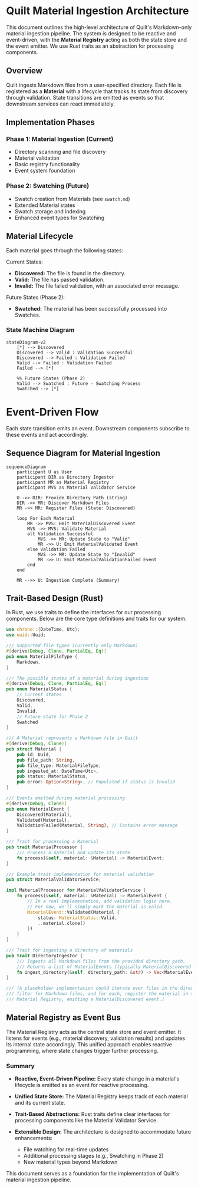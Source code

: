 # Quilt Material Ingestion Architecture

This document outlines the high-level architecture of Quilt's Markdown-only material ingestion pipeline. The system is designed to be reactive and event-driven, with the **Material Registry** acting as both the state store and the event emitter. We use Rust traits as an abstraction for processing components.

## Overview

Quilt ingests Markdown files from a user-specified directory. Each file is registered as a **Material** with a lifecycle that tracks its state from discovery through validation. State transitions are emitted as events so that downstream services can react immediately.

## Implementation Phases

### Phase 1: Material Ingestion (Current)

- Directory scanning and file discovery
- Material validation
- Basic registry functionality
- Event system foundation

### Phase 2: Swatching (Future)

- Swatch creation from Materials (see `swatch.md`)
- Extended Material states
- Swatch storage and indexing
- Enhanced event types for Swatching

## Material Lifecycle

Each material goes through the following states:

Current States:

- **Discovered:** The file is found in the directory.
- **Valid:** The file has passed validation.
- **Invalid:** The file failed validation, with an associated error message.

Future States (Phase 2):

- **Swatched:** The material has been successfully processed into Swatches.

### State Machine Diagram

```mermaid
stateDiagram-v2
    [*] --> Discovered
    Discovered --> Valid : Validation Successful
    Discovered --> Failed : Validation Failed
    Valid --> Failed : Validation Failed
    Failed --> [*]

    %% Future States (Phase 2)
    Valid --> Swatched : Future - Swatching Process
    Swatched --> [*]
```

# Event-Driven Flow

Each state transition emits an event. Downstream components subscribe to these events and act accordingly.

## Sequence Diagram for Material Ingestion

```mermaid
sequenceDiagram
    participant U as User
    participant DIR as Directory Ingestor
    participant MR as Material Registry
    participant MVS as Material Validator Service

    U ->> DIR: Provide Directory Path (string)
    DIR ->> MR: Discover Markdown Files
    MR ->> MR: Register Files (State: Discovered)

    loop For Each Material
        MR ->> MVS: Emit MaterialDiscovered Event
        MVS ->> MVS: Validate Material
        alt Validation Successful
            MVS ->> MR: Update State to "Valid"
            MR ->> U: Emit MaterialValidated Event
        else Validation Failed
            MVS ->> MR: Update State to "Invalid"
            MR ->> U: Emit MaterialValidationFailed Event
        end
    end

    MR -->> U: Ingestion Complete (Summary)
```

## Trait-Based Design (Rust)

In Rust, we use traits to define the interfaces for our processing components. Below are the core type definitions and traits for our system.

```rust
use chrono::{DateTime, Utc};
use uuid::Uuid;

/// Supported file types (currently only Markdown)
#[derive(Debug, Clone, PartialEq, Eq)]
pub enum MaterialFileType {
    Markdown,
}

/// The possible states of a material during ingestion
#[derive(Debug, Clone, PartialEq, Eq)]
pub enum MaterialStatus {
    // Current states
    Discovered,
    Valid,
    Invalid,
    // Future state for Phase 2
    Swatched
}

/// A Material represents a Markdown file in Quilt
#[derive(Debug, Clone)]
pub struct Material {
    pub id: Uuid,
    pub file_path: String,
    pub file_type: MaterialFileType,
    pub ingested_at: DateTime<Utc>,
    pub status: MaterialStatus,
    pub error: Option<String>, // Populated if status is Invalid
}

/// Events emitted during material processing
#[derive(Debug, Clone)]
pub enum MaterialEvent {
    Discovered(Material),
    Validated(Material),
    ValidationFailed(Material, String), // Contains error message
}

/// Trait for processing a Material
pub trait MaterialProcessor {
    /// Process a material and update its state
    fn process(&self, material: &Material) -> MaterialEvent;
}

/// Example trait implementation for material validation
pub struct MaterialValidatorService;

impl MaterialProcessor for MaterialValidatorService {
    fn process(&self, material: &Material) -> MaterialEvent {
        // In a real implementation, add validation logic here.
        // For now, we'll simply mark the material as valid.
        MaterialEvent::Validated(Material {
            status: MaterialStatus::Valid,
            ..material.clone()
        })
    }
}

/// Trait for ingesting a directory of materials
pub trait DirectoryIngestor {
    /// Ingests all Markdown files from the provided directory path.
    /// Returns a list of MaterialEvents (typically MaterialDiscovered events).
    fn ingest_directory(&self, directory_path: &str) -> Vec<MaterialEvent>;
}

/// (A placeholder implementation could iterate over files in the directory,
/// filter for Markdown files, and for each, register the material in the
/// Material Registry, emitting a MaterialDiscovered event.)

```

## Material Registry as Event Bus

The Material Registry acts as the central state store and event emitter. It listens for events (e.g., material discovery, validation results) and updates its internal state accordingly. This unified approach enables reactive programming, where state changes trigger further processing.

### Summary

- **Reactive, Event-Driven Pipeline:**
  Every state change in a material's lifecycle is emitted as an event for reactive processing.

- **Unified State Store:**
  The Material Registry keeps track of each material and its current state.

- **Trait-Based Abstractions:**
  Rust traits define clear interfaces for processing components like the Material Validator Service.

- **Extensible Design:**
  The architecture is designed to accommodate future enhancements:
  - File watching for real-time updates
  - Additional processing stages (e.g., Swatching in Phase 2)
  - New material types beyond Markdown

This document serves as a foundation for the implementation of Quilt's material ingestion pipeline.
